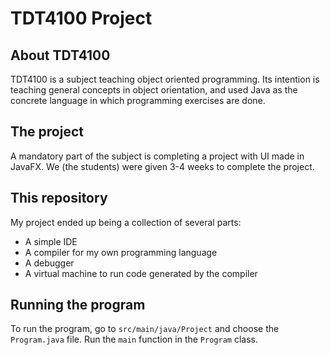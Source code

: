 # TDT4100 Project

## About TDT4100

TDT4100 is a subject teaching object oriented programming. Its intention is teaching general concepts in object orientation, and used Java as the concrete language in which programming exercises are done.

## The project

A mandatory part of the subject is completing a project with UI made in JavaFX. We (the students) were given 3-4 weeks to complete the project.

## This repository

My project ended up being a collection of several parts:
- A simple IDE
- A compiler for my own programming language
- A debugger
- A virtual machine to run code generated by the compiler

## Running the program

To run the program, go to `src/main/java/Project` and choose the `Program.java` file. Run the `main` function in the `Program` class.
